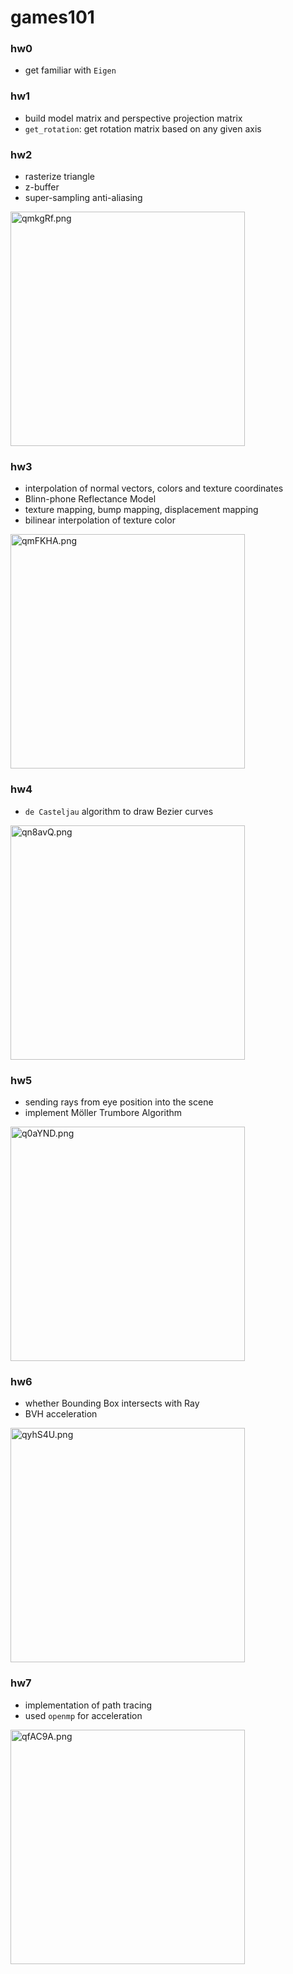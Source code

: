 # games101

### hw0

- get familiar with `Eigen`

### hw1

- build model matrix and perspective projection matrix
- `get_rotation`: get rotation matrix based on any given axis

### hw2

- rasterize triangle
- z-buffer
- super-sampling anti-aliasing


<img src="https://s1.ax1x.com/2022/03/20/qmkgRf.png" alt="qmkgRf.png" width="375" />

### hw3

- interpolation of normal vectors, colors and texture coordinates
- Blinn-phone Reflectance Model
- texture mapping, bump mapping, displacement mapping
- bilinear interpolation of texture color


<img src="https://s1.ax1x.com/2022/03/20/qmFKHA.png" alt="qmFKHA.png" width="375" />


### hw4

- `de Casteljau` algorithm to draw Bezier curves

<img src="https://s1.ax1x.com/2022/03/21/qn8avQ.png" alt="qn8avQ.png" width="375" />


### hw5

- sending rays from eye position into the scene
- implement Möller Trumbore Algorithm

<img src="https://s1.ax1x.com/2022/03/27/q0aYND.png" alt="q0aYND.png" width="375" />


### hw6

- whether Bounding Box intersects with Ray
- BVH acceleration

<img src="https://s1.ax1x.com/2022/03/29/qyhS4U.png" alt="qyhS4U.png" width="375" />


### hw7

- implementation of path tracing
- used `openmp` for acceleration

<img src="https://s1.ax1x.com/2022/03/31/qfAC9A.png" alt="qfAC9A.png" width="375" />